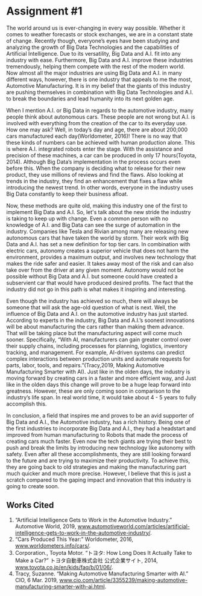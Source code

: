 # Assignment #1

The world around us is ever-changing in every way possible. Whether it comes to weather forecasts or stock exchanges, we are in a constant state of change. Recently though, everyone’s eyes have been studying and analyzing the growth of Big Data Technologies and the capabilities of Artificial Intelligence. Due to its versatility, Big Data and A.I. fit into any industry with ease. Furthermore, Big Data and A.I. improve these industries tremendously, helping them compete with the rest of the modern world. Now almost all the major industries are using Big Data and A.I. in many different ways, however, there is one industry that appeals to me the most, Automotive Manufacturing. It is in my belief that the giants of this industry are pushing themselves in combination with Big Data Technologies and A.I. to break the boundaries and lead humanity into its next golden age.

When I mention A.I. or Big Data in regards to the automotive industry, many people think about autonomous cars. These people are not wrong but A.I. is involved with everything from the creation of the car to its everyday use. How one may ask? Well, in today’s day and age, there are about 200,000 cars manufactured each day(Worldometer, 2016)! There is no way that these kinds of numbers can be achieved with human production alone. This is where A.I. integrated robots enter the stage. With the assistance and precision of these machines, a car can be produced in only 17 hours(Toyota, 2014). Although Big Data’s implementation in the process occurs even before this. When the company is deciding what to release for their new product, they use millions of reviews and find the flaws. Also looking at trends in the industry, they find an enhancement that fixes a flaw while introducing the newest trend. In other words, everyone in the industry uses Big Data constantly to keep their business afloat.

Now, these methods are quite old, making this industry one of the first to implement Big Data and A.I. So, let's talk about the new stride the industry is taking to keep up with change. Even a common person with no knowledge of A.I. and Big Data can see the surge of automation in the industry. Companies like Tesla and Rivian among many are releasing new autonomous cars that have taken the world by storm. Their work with Big Data and A.I. has set a new definition for top tier cars. In combination with electric cars, autonomy creates a superior vehicle that does not harm the environment, provides a maximum output, and involves new technology that makes the ride safer and easier. It takes away most of the risk and can also take over from the driver at any given moment. Autonomy would not be possible without Big Data and A.I. but someone could have created a subservient car that would have produced desired profits. The fact that the industry did not go in this path is what makes it inspiring and interesting.

Even though the industry has achieved so much, there will always be someone that will ask the age-old question of what is next. Well, the influence of Big Data and A.I. on the automotive industry has just started. According to experts in the industry, Big Data and A.I.’s soonest innovations will be about manufacturing the cars rather than making them advance. That will be taking place but the manufacturing aspect will come much sooner. Specifically, “With AI, manufacturers can gain greater control over their supply chains, including processes for planning, logistics, inventory tracking, and management. For example, AI-driven systems can predict complex interactions between production units and automate requests for parts, labor, tools, and repairs.”(Tracy,2019, Making Automotive Manufacturing Smarter with AI). Just like in the olden days, the industry is moving forward by creating cars in a faster and more efficient way, and Just like in the olden days this change will prove to be a huge leap forward into greatness. However, these are only coming soon in comparison to the industry’s life span. In real world time, it would take about 4 - 5 years to fully accomplish this.

In conclusion, a field that inspires me and proves to be an avid supporter of Big Data and A.I., the Automotive industry, has a rich history. Being one of the first industries to incorporate Big Data and A.I., they had a headstart and improved from human manufacturing to Robots that made the process of creating cars much faster. Even now the tech giants are trying their best to push and break the limits by introducing new technology like autonomy with safety. Even after all these accomplishments, they are still looking forward to the future and are trying to maximize their productivity. To achieve this, they are going back to old strategies and making the manufacturing part much quicker and much more precise. However, I believe that this is just a scratch compared to the gaping impact and innovation that this industry is going to create soon. 

## Works Cited

1. “Artificial Intelligence Gets to Work in the Automotive Industry.”
     Automotive World, 2019,    www.automotiveworld.com/articles/artificial-intelligence-gets-to-work-in-the-automotive-industry/. 
2. “Cars Produced This Year:” 
     Worldometer, 2016, www.worldometers.info/cars/. 
3. Corporation., Toyota Motor. “トヨタ: How Long Does It Actually Take to Make a Car?” 
     トヨタ自動車株式会社 公式企業サイト, 2014, www.toyota.co.jp/en/kids/faq/b/01/06/. 
4. Tracy, Suzanne. “Making Automotive Manufacturing Smarter with AI.” 
     CIO, 6 Mar. 2019, www.cio.com/article/3355239/making-automotive-manufacturing-smarter-with-ai.html. 






